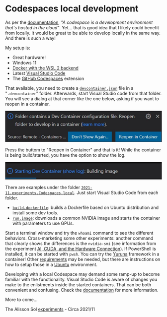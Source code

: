 # Codespaces local development

As per the [documentation](https://docs.github.com/en/codespaces/overview), <em>"A codespace is a development environment that's hosted in the cloud"</em>. Yet... that is good idea that I likely could benefit from locally. It would be great to be able to develop locally in the same way. And there is such a way!

My setup is:

- Great hardware!
- Windows 11
- [Docker with the WSL 2 backend](https://docs.docker.com/desktop/windows/wsl/)
- Latest [Visual Studio Code](https://code.visualstudio.com/Download)
- The [GitHub Codespaces](https://marketplace.visualstudio.com/items?itemName=GitHub.codespaces) extension

That available, you need to create a [`devcontainer.json`](https://code.visualstudio.com/docs/remote/devcontainerjson-reference) file in a "`.devcontainer`" folder. Afterwards, start Visual Studio code from that folder. You will see a dialog at that corner like the one below, asking if you want to reopen in a container.

![](2021-11.experiments.Codespaces.local/2021-11.vscode.reopen.in.container.jpg)

Press the buttom to "Reopen in Container" and that is it! While the container is being build/started, you have the option to show the log.

![](2021-11.experiments.Codespaces.local/2021-11.vscode.show.log.jpg)

There are examples under the folder [`2021-11.experiments.Codespaces.local`](./2021-11.experiments.Codespaces.local/). Just start Visual Studio Code from each folder.

- [`build.dockerfile`](./2021-11.experiments.Codespaces.local/build.dockerfile/): builds a Dockerfile based on Ubuntu distribution and install some dev tools.
- [`run.image`](./2021-11.experiments.Codespaces.local/run.image/): downloads a common NVIDIA image and starts the container with parameters to use GPUs.

Start a terminal window and try the `whoami` command to see the different behaviors. Cross-marketing some other experiments: another command that clearly shows the differences is the `nvidia-smi` (see information from the experiment [AI, CUDA, and the Hardware Connection](https://github.com/alissonsol/experiments/blob/main/2021/2021-11.experiments.CUDA.md)). If PowerShell is installed, it can be started with `pwsh`. You can try the [Yuruna](https://github.com/alissonsol/yuruna) framework in a container! Other [requirements](https://github.com/alissonsol/yuruna/blob/main/docs/requirements.md) may be needed, but there are instructions on how to setup those in a [Ubuntu](https://github.com/alissonsol/yuruna/blob/main/docs/ubuntu.md) environment.

Developing with a local Codespace may demand some ramp-up to become familiar with the functionality. Visual Studio Code is aware of changes you make to the enlistments inside the started containers. That can be both convenient and confusing. Check the [documentation](https://code.visualstudio.com/docs/remote/codespaces) for more information. 

More to come...

The Alisson Sol [experiments](https://github.com/alissonsol/experiments) - Circa 2021/11
